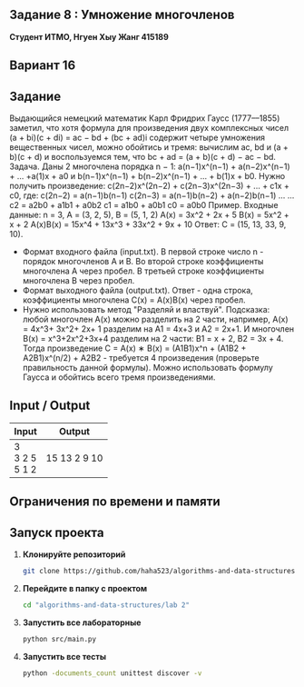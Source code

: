 ##   Задание 8 : Умножение многочленов 

**Студент ИТМО,  Нгуен Хыу Жанг  415189**  

## Вариант 16

## Задание
Выдающийся немецкий математик Карл Фридрих Гаусс (1777––1855) заметил,
что хотя формула для произведения двух комплексных чисел (a + bi)(c + di) =
ac − bd + (bc + ad)i содержит четыре умножения вещественных чисел, можно
обойтись и тремя: вычислим ac, bd и (a + b)(c + d) и воспользуемся тем, что
bc + ad = (a + b)(c + d) − ac − bd.
Задача. Даны 2 многочлена порядка n − 1: a(n−1)x^(n−1) + a(n−2)x^(n−1) + ... +a(1)x + a0 и b(n−1)x^(n−1) + b(n−2)x^(n−1) + ... + b(1)x + b0. Нужно получить произведение:
c(2n−2)x^(2n−2) + c(2n−3)x^(2n−3) + ... + c1x + c0, где:
c(2n−2) = a(n−1)b(n−1)
c(2n−3) = a(n−1)b(n−2) + a(n−2)b(n−1)
... ...
c2 = a2b0 + a1b1 + a0b2
c1 = a1b0 + a0b1
c0 = a0b0
Пример. Входные данные: n = 3, A = (3, 2, 5), B = (5, 1, 2)
A(x) = 3x^2 + 2x + 5
B(x) = 5x^2 + x + 2
A(x)B(x) = 15x^4 + 13x^3 + 33x^2 + 9x + 10
Ответ: C = (15, 13, 33, 9, 10).
- Формат входного файла (input.txt). В первой строке число n - порядок
многочленов A и B. Во второй строке коэффициенты многочлена A через
пробел. В третьей строке коэффициенты многочлена B через пробел.
- Формат выходного файла (output.txt). Ответ - одна строка, коэффициенты
многочлена C(x) = A(x)B(x) через пробел.
- Нужно использовать метод "Разделяй и властвуй". Подсказка: любой многочлен A(x) можно разделить на 2 части, например, A(x) = 4x^3+ 3x^2+ 2x+ 1
разделим на A1 = 4x+3 и A2 = 2x+1. И многочлен B(x) = x^3+2x^2+3x+4
разделим на 2 части: B1 = x + 2, B2 = 3x + 4. Тогда произведение
C = A(x) ∗ B(x) = (A1B1)x^n + (A1B2 + A2B1)x^(n/2) + A2B2 - требуется 4 произведения (проверьте правильность данной формулы). Можно
использовать формулу Гаусса и обойтись всего тремя произведениями.


  
## Input / Output 


| Input                      | Output           |
|----------------------------|------------------|
| 3<br/>3 2 5<br/>5 1 2      | 15 13 2 9 10     |




## Ограничения по времени и памяти


## Запуск проекта
1. **Клонируйте репозиторий**
   ```bash
   git clone https://github.com/haha523/algorithms-and-data-structures.git
   ```
2. **Перейдите в папку с проектом**
   ```bash
   cd "algorithms-and-data-structures/lab 2"
   ```
3. **Запустить все лабораторные**
    ```bash
   python src/main.py
   ```
4. **Запустить все тесты**
    ```bash
   python -documents_count unittest discover -v
   ```
